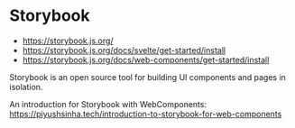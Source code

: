 # Storybook

- https://storybook.js.org/
- https://storybook.js.org/docs/svelte/get-started/install
- https://storybook.js.org/docs/web-components/get-started/install

Storybook is an open source tool for building UI components and pages in isolation.

An introduction for Storybook with WebComponents: https://piyushsinha.tech/introduction-to-storybook-for-web-components
